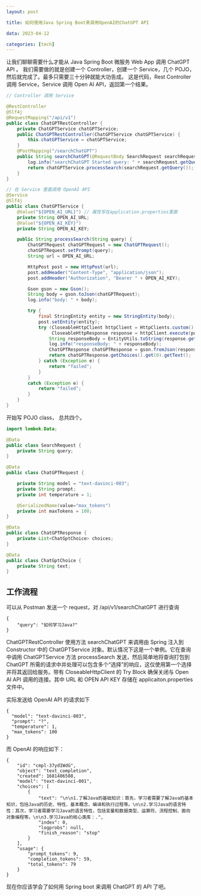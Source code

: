 ```yaml
---
layout: post

title: 如何使用Java Spring Boot来调用OpenAI的ChatGPT API

data: 2023-04-12

categories: [tech]
---
```


让我们聊聊需要什么才能从 Java Spring Boot 微服务 Web App 调用 ChatGPT API 。
我们需要做的就是创建一个 Controller，创建一个 Service，几个 POJO，然后就完成了。最多只需要三十分钟就能大功告成。
这是代码，Rest Controller 调用 Service，Service 调用 Open AI API，返回第一个结果。

```java
// Controller 调用 Service

@RestController
@Slf4j
@RequestMapping("/api/v1")
public class ChatGPTRestController {
    private ChatGPTService chatGPTService;
    public ChatGPTRestController(ChatGPTService chatGPTService) {
        this.chatGPTService = chatGPTService;
    }
    @PostMapping("/searchChatGPT")
    public String searchChatGPT(@RequestBody SearchRequest searchRequest) {
        log.info("searchChatGPT Started query: " + searchRequest.getQuery());
        return chatGPTService.processSearch(searchRequest.getQuery());
    }
}
```

```java
// 在 Service 里面调用 OpenAI API
@Service
@Slf4j
public class ChatGPTService {
    @Value("${OPEN_AI_URL}") // 属性写在application.properties里面
    private String OPEN_AI_URL;
    @Value("${OPEN_AI_KEY}")
    private String OPEN_AI_KEY;

    public String processSearch(String query) {
        ChatGPTRequest chatGPTRequest = new ChatGPTRequest();
        chatGPTRequest.setPrompt(query);
        String url = OPEN_AI_URL;

        HttpPost post = new HttpPost(url);
        post.addHeader("Content-Type", "application/json");
        post.addHeader("Authorization", "Bearer " + OPEN_AI_KEY);

        Gson gson = new Gson();
        String body = gson.toJson(chatGPTRequest);
        log.info("body: " + body);

        try {
            final StringEntity entity = new StringEntity(body);
            post.setEntity(entity);
            try (CloseableHttpClient httpClient = HttpClients.custom().build();
                 CloseableHttpResponse response = httpClient.execute(post)) {
                String responseBody = EntityUtils.toString(response.getEntity());
                log.info("responseBody: " + responseBody);
                ChatGPTResponse chatGPTResponse = gson.fromJson(responseBody, ChatGPTResponse.class);
                return chatGPTResponse.getChoices().get(0).getText();
            } catch (Exception e) {
                return "failed";
            }
        }
        catch (Exception e) {
            return "failed";
        }
    }
}
```

开始写 POJO class， 总共四个。

```java
import lombok.Data;

@Data
public class SearchRequest {
    private String query;
}
```

```java
@Data
public class ChatGPTRequest {

    private String model = "text-davinci-003";
    private String prompt;
    private int temperature = 1;

    @SerializedName(value="max_tokens")
    private int maxTokens = 100;
}
```

```java
@Data
public class ChatGPTResponse {
    private List<ChatGptChoice> choices;
}
```

```java
@Data
public class ChatGptChoice {
    private String text;
}
```

## 工作流程

可以从 Postman 发送一个 request，对 /api/v1/searchChatGPT 进行查询

```
{
    "query": "如何学习Java?"
}
```

ChatGPTRestController 使用方法 searchChatGPT 来调用由 Spring 注入到 Constructor 中的 ChatGPTService 对象。默认情况下这是一个单例。它在查询中调用 ChatGPTService 方法 processSearch 发送，然后简单地将查询打包到 ChatGPT 所需的请求中并处理可以包含多个“选择”的响应，这仅使用第一个选择并将其返回给服务。带有 CloseableHttpClient 的 Try Block 确保关闭与 Open AI API 调用的连接。其中 URL 和 OPEN API KEY 存储在 applicaiton.properties 文件中。

实际发送给 OpenAI API 的请求如下

```
{
  "model": "text-davinci-003",
  "prompt": "?",
  "temperature": 1,
  "max_tokens": 100
}
```

而 OpenAI 的响应如下：

```
{
    "id": "cmpl-37ydIWdG",
    "object": "text_completion",
    "created": 1681406508,
    "model": "text-davinci-001",
    "choices": [
        {
            "text": "\n\n1.了解Java的基础知识：首先，学习者需要了解Java的基本知识，包括Java的历史、特性、基本概念、编译和执行过程等。\n\n2.学习Java的语言特性：其次，学习者需要学习Java的语言特性，包括变量和数据类型、运算符、流程控制、面向对象编程等。\n\n3.学习Java的核心类库：.",
            "index": 0,
            "logprobs": null,
            "finish_reason": "stop"
        }
    ],
    "usage": {
        "prompt_tokens": 9,
        "completion_tokens": 59,
        "total_tokens": 79
    }
}
```

现在你应该学会了如何用 Spring boot 来调用 ChatGPT 的 API 了吧。

